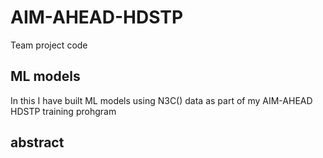 # AIM-AHEAD-HDSTP
Team project code 
## ML models
In this I have built ML models using N3C() data as part of my AIM-AHEAD HDSTP training prohgram 

## abstract 


